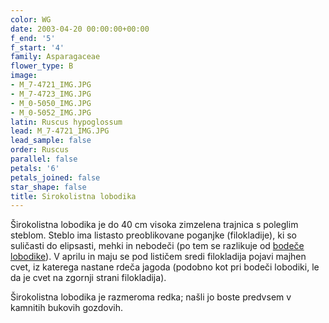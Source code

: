 ```yaml
---
color: WG
date: 2003-04-20 00:00:00+00:00
f_end: '5'
f_start: '4'
family: Asparagaceae
flower_type: B
image:
- M_7-4721_IMG.JPG
- M_7-4723_IMG.JPG
- M_0-5050_IMG.JPG
- M_0-5052_IMG.JPG
latin: Ruscus hypoglossum
lead: M_7-4721_IMG.JPG
lead_sample: false
order: Ruscus
parallel: false
petals: '6'
petals_joined: false
star_shape: false
title: Sirokolistna lobodika
---
```

Širokolistna lobodika je do 40 cm visoka zimzelena trajnica s poleglim steblom. Steblo ima listasto preoblikovane poganjke (filokladije), ki so suličasti do elipsasti, mehki in nebodeči (po tem se razlikuje od [bodeče lobodike](../../ruscusaculeatus/bode&#269;a-lobodika/)). V aprilu in maju se pod lističem sredi filokladija pojavi majhen cvet, iz katerega nastane rdeča jagoda (podobno kot pri bodeči lobodiki, le da je cvet na zgornji strani filokladija).

Širokolistna lobodika je razmeroma redka; našli jo boste predvsem v kamnitih bukovih gozdovih.

